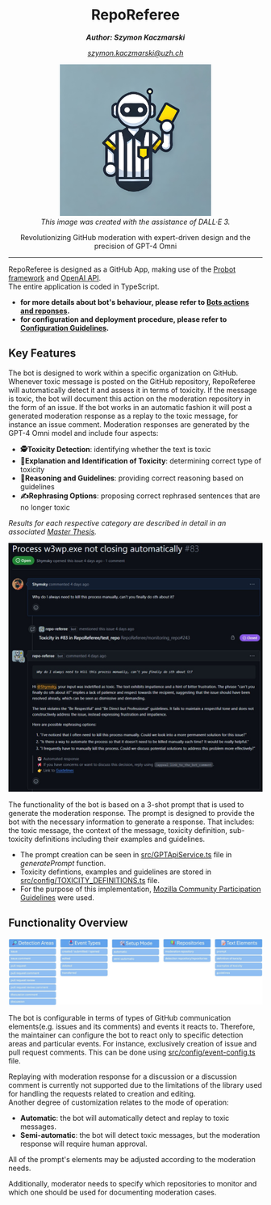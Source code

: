 <h1 align="center">RepoReferee</h1>
<p align="center"><b><i>Author: Szymon Kaczmarski</i></b></p>
<p align="center"><i><a href="mailto:szymon.kaczmarski@uzh.ch">szymon.kaczmarski@uzh.ch</a></i></p>
<p align="center">
    <img src="img/RepoReferee_logo.jpg" alt="Bot Logo" width="300" height="300">
    <br>
    <em>This image was created with the assistance of DALL·E 3.</em>
</p>
<p align="center">Revolutionizing GitHub moderation with expert-driven design and the precision of GPT-4 Omni<p>

---

RepoReferee is designed as a GitHub App, making use of the [Probot framework](https://probot.github.io/) and [OpenAI API](https://platform.openai.com/playground/chat?models=gpt-4o).  
The entire application is coded in TypeScript.

- <b>for more details about bot's behaviour, please refer to [Bots actions and reponses](./2_bot_actions_and_responses.md).</b>
- <b>for configuration and deployment procedure, please refer to [Configuration Guidelines](./3_setup_and_deployment.md).</b>
## Key Features

The bot is designed to work within a specific organization on GitHub.
Whenever toxic message is posted on the GitHub repository, RepoReferee will automatically detect it and assess it in terms of toxicity. If the message is toxic, the bot will document this action on the moderation repository in the form of an issue.
If the bot works in an automatic fashion it will post a generated moderation response as a replay to the toxic message, for instance an issue comment.
Moderation responses are generated by the GPT-4 Omni model and include four aspects:

- <b>🕵️Toxicity Detection</b>: identifying whether the text is toxic
- <b>🧐Explanation and Identification of Toxicity</b>: determining correct type of toxicity
- <b>📜Reasoning and Guidelines</b>: providing correct reasoning based on guidelines
- <b>✍️Rephrasing Options</b>: proposing correct rephrased sentences that are no longer toxic

_Results for each respective category are described in detail in an associated [Master Thesis](https://gitlab.uzh.ch/szymon.kaczmarski/reporeferee-replication-package/)._


![Mod Issue](img/toxic_issue_closed.jpg)

The functionality of the bot is based on a 3-shot prompt that is used to generate the moderation response. The prompt is designed to provide the bot with the necessary information to generate a response. That includes: the toxic message, the context of the message, toxicity definition, sub-toxicity definitions including their examples and guidelines.

- The prompt creation can be seen in [src/GPTApiService.ts](../src/GPTApiService.ts#L202) file in _generatePrompt_ function.
- Toxicity defintions, examples and guidelines are stored in [src/config/TOXICITY_DEFINITIONS.ts](../src/config/TOXICITY_DEFINITIONS.ts) file.
- For the purpose of this implementation, [Mozilla Community Participation Guidelines](https://www.mozilla.org/en-US/about/governance/policies/participation/) were used.

## Functionality Overview

![Functionality Overview](img/functionality_summary.jpg)

The bot is configurable in terms of types of GitHub communication elements(e.g. issues and its comments) and events it reacts to.
Therefore, the maintainer can configure the bot to react only to specific detection areas and particular events.
For instance, exclusively creation of issue and pull request comments.
This can be done using [src/config/event-config.ts](../src/config/event-config.ts) file.

Replaying with moderation response for a discussion or a discussion comment is currently not supported due to the limitations of the library used for handling the requests related to creation and editing.  
Another degree of customization relates to the mode of operation:

- <b>Automatic</b>: the bot will automatically detect and replay to toxic messages.
- <b>Semi-automatic</b>: the bot will detect toxic messages, but the moderation response will require human approval.

All of the prompt's elements may be adjusted according to the moderation needs.

Additionally, moderator needs to specify which repositories to monitor and which one should be used for documenting moderation cases.
